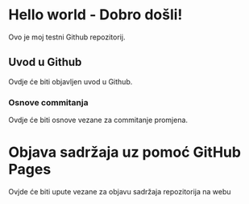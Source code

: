 # Hello world - Dobro došli!
Ovo je moj testni Github repozitorij.

## Uvod u Github

Ovdje će biti objavljen uvod u Github.

### Osnove commitanja

Ovdje će biti osnove vezane za commitanje promjena.

# Objava sadržaja uz pomoć GitHub Pages

Ovjde će biti upute vezane za objavu sadržaja repozitorija na webu
